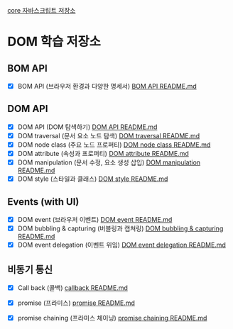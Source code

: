 [core 자바스크립트 저장소](https://github.com/dhwjdgh1122/core-js/tree/main)

# DOM 학습 저장소


## BOM API

- [x] BOM API (브라우저 환경과 다양한 명세서) [BOM API README.md](https://github.com/dhwjdgh1122/core-js/blob/dom/dom/bom.api.md)

## DOM API

- [x] DOM API (DOM 탐색하기) [DOM API README.md](https://github.com/dhwjdgh1122/core-js/blob/dom/dom/dom.api.md)
- [x] DOM traversal (문서 요소 노드 탐색) [DOM traversal README.md](https://github.com/dhwjdgh1122/core-js/blob/dom/dom/dom%20traversal.md)
- [x] DOM node class (주요 노드 프로퍼티) [DOM node class README.md](https://github.com/dhwjdgh1122/core-js/blob/dom/dom/dom.node.class.md)
- [x] DOM attribute (속성과 프로퍼티) [DOM attribute README.md](https://github.com/dhwjdgh1122/core-js/blob/dom/dom/dom.attribute.md)
- [x] DOM manipulation (문서 수정, 요소 생성 삽입) [DOM manipulation README.md](https://github.com/dhwjdgh1122/core-js/blob/dom/dom/dom.manipulation.md)
- [x] DOM style (스타일과 클래스) [DOM style README.md](https://github.com/dhwjdgh1122/core-js/blob/dom/dom/dom.style.md)

## Events (with UI)

- [x] DOM event (브라우저 이벤트) [DOM event README.md](https://github.com/dhwjdgh1122/core-js/blob/dom/dom/dom.event.md)
- [x] DOM bubbling & capturing (버블링과 캡쳐링) [DOM bubbling & capturing README.md](https://github.com/dhwjdgh1122/core-js/blob/dom/dom/dom.bubble%20%26%20capturing.md)
- [x] DOM event delegation (이벤트 위임) [DOM event delegation README.md](https://github.com/dhwjdgh1122/core-js/blob/dom/dom/dom.event.delegation.md)

## 비동기 통신

- [x] Call back (콜백) [callback README.md](https://github.com/dhwjdgh1122/core-js/blob/dom/dom/callback.md)
- [x] promise (프라미스) [promise README.md](https://github.com/dhwjdgh1122/core-js/blob/dom/dom/promise.md)
- [x] promise chaining (프라미스 체이닝) [promise chaining README.md](https://github.com/dhwjdgh1122/core-js/blob/dom/dom/promise.chaining.md)


